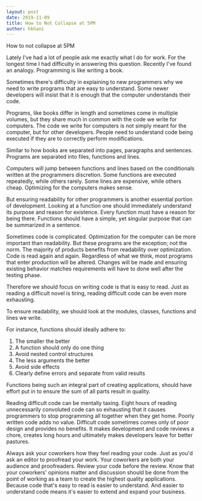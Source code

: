 ```yaml
---
layout: post
date: 2019-11-09
title: How to Not Collapse at 5PM
author: hkhani
---
```


How to not collapse at 5PM

Lately I've had a lot of people ask me exactly what I do for work. For the longest time I had difficulty in answering this question. Recently I've found an analogy. Programming is like writing a book.

Sometimes there's difficulty in explaining to new programmers why we need to write programs that are easy to understand. Some newer developers will insist that it is enough that the computer understands their code.

Programs, like books differ in length and sometimes come in multiple volumes, but they share much in common with the code we write for computers. The code we write for computers is not simply meant for the computer, but for other developers. People need to understand code being executed if they are to correctly perform modifications.

Similar to how books are separated into pages, paragraphs and sentences. Programs are separated into files, functions and lines.

Computers will jump between functions and lines based on the conditionals written at the programmers discretion. Some functions are executed repeatedly, while others rarely. Some lines are expensive, while others cheap. Optimizing for the computers makes sense.

But ensuring readability for other programmers is another essential portion of development. Looking at a function one should immediately understand its purpose and reason for existence. Every function must have a reason for being there. Functions should have a simple, yet singular purpose that can be summarized in a sentence.

Sometimes code is complicated. Optimization for the computer can be more important than readability. But these programs are the exception; not the norm. The majority of products benefits from readability over optimization. Code is read again and again. Regardless of what we think, most programs that enter production will be altered. Changes will be made and ensuring existing behavior matches requirements will have to done well after the testing phase.

Therefore we should focus on writing code is that is easy to read. Just as reading a difficult novel is tiring, reading difficult code can be even more exhausting.

To ensure readability, we should look at the modules, classes, functions and lines we write.

For instance, functions should ideally adhere to:

1. The smaller the better
2. A function should only do one thing
3. Avoid nested control structures
4. The less arguments the better
5. Avoid side effects
6. Clearly define errors and separate from valid results

Functions being such an integral part of creating applications, should have effort put in to ensure the sum of all parts result in quality.

Reading difficult code can be mentally taxing. Eight hours of reading unnecessarily convoluted code can so exhausting that it causes programmers to stop programming all together when they get home. Poorly written code adds no value. Difficult code sometimes comes only of poor design and provides no benefits. It makes development and code reviews a chore, creates long hours and ultimately makes developers leave for better pastures.

Always ask your coworkers how they feel reading your code. Just as you'd ask an editor to proofread your work. Your coworkers are both your audience and proofreaders. Review your code before the review. Know that your coworkers'  opinions matter and discussion should be done from the point of working as a team to create the highest quality applications. Because code that's easy to read is easier to understand. And easier to understand code means it's easier to extend and expand your business.
